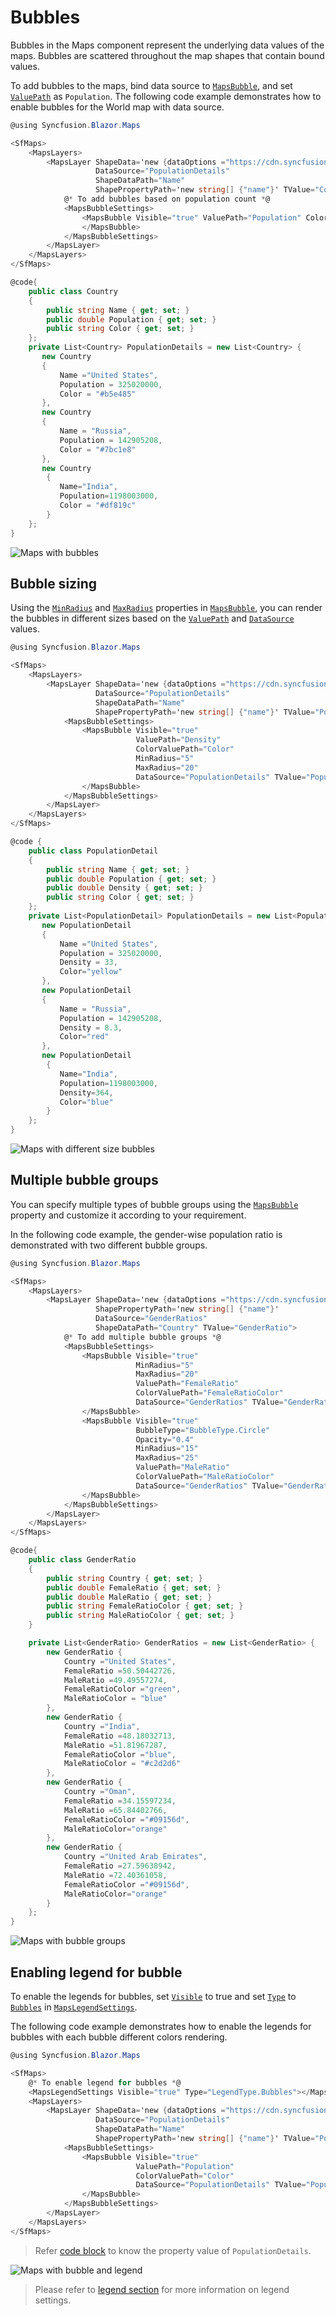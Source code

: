 # Bubbles

Bubbles in the Maps component represent the underlying data values of the maps. Bubbles are scattered throughout the map shapes that contain bound values.

To add bubbles to the maps, bind data source to [`MapsBubble`](https://help.syncfusion.com/cr/aspnetcore-blazor/Syncfusion.Blazor.Maps.MapsBubbleSettings.html), and set [`ValuePath`](https://help.syncfusion.com/cr/blazor/Syncfusion.Blazor.Maps.MapsBubble.html#Syncfusion_Blazor_Maps_MapsBubble_ValuePath) as `Population`. The following code example demonstrates how to enable bubbles for the World map with data source.

```csharp
@using Syncfusion.Blazor.Maps

<SfMaps>
    <MapsLayers>
        <MapsLayer ShapeData='new {dataOptions ="https://cdn.syncfusion.com/maps/map-data/world-map.json"}'
                   DataSource="PopulationDetails"
                   ShapeDataPath="Name"
                   ShapePropertyPath='new string[] {"name"}' TValue="Country">
            @* To add bubbles based on population count *@
            <MapsBubbleSettings>
                <MapsBubble Visible="true" ValuePath="Population" ColorValuePath="Color" DataSource="PopulationDetails" TValue="Country">
                </MapsBubble>
            </MapsBubbleSettings>
        </MapsLayer>
    </MapsLayers>
</SfMaps>

@code{
    public class Country
    {
        public string Name { get; set; }
        public double Population { get; set; }
        public string Color { get; set; }
    };
    private List<Country> PopulationDetails = new List<Country> {
       new Country
       {
           Name ="United States",
           Population = 325020000,
           Color = "#b5e485"
       },
       new Country
       {
           Name = "Russia",
           Population = 142905208,
           Color = "#7bc1e8"
       },
       new Country
        {
           Name="India",
           Population=1198003000,
           Color = "#df819c"
        }
    };
}
```

![Maps with bubbles](./images/Bubble/Bubble.png)

## Bubble sizing

Using the [`MinRadius`](https://help.syncfusion.com/cr/blazor/Syncfusion.Blazor.Maps.MapsBubble.html#Syncfusion_Blazor_Maps_MapsBubble_MinRadius) and [`MaxRadius`](https://help.syncfusion.com/cr/blazor/Syncfusion.Blazor.Maps.MapsBubble.html#Syncfusion_Blazor_Maps_MapsBubble_MaxRadius) properties in [`MapsBubble`](https://help.syncfusion.com/cr/aspnetcore-blazor/Syncfusion.Blazor.Maps.MapsBubble.html), you can render the bubbles in different sizes based on the [`ValuePath`](https://help.syncfusion.com/cr/blazor/Syncfusion.Blazor.Maps.MapsBubble.html#Syncfusion_Blazor_Maps_MapsBubble_ValuePath) and [`DataSource`](https://help.syncfusion.com/cr/blazor/Syncfusion.Blazor.Maps.MapsBubble.html#Syncfusion_Blazor_Maps_MapsBubble_DataSource) values.

```csharp
@using Syncfusion.Blazor.Maps

<SfMaps>
    <MapsLayers>
        <MapsLayer ShapeData='new {dataOptions ="https://cdn.syncfusion.com/maps/map-data/world-map.json"}'
                   DataSource="PopulationDetails"
                   ShapeDataPath="Name"
                   ShapePropertyPath='new string[] {"name"}' TValue="PopulationDetail">
            <MapsBubbleSettings>
                <MapsBubble Visible="true"
                            ValuePath="Density"
                            ColorValuePath="Color"
                            MinRadius="5"
                            MaxRadius="20"
                            DataSource="PopulationDetails" TValue="PopulationDetail">
                </MapsBubble>
            </MapsBubbleSettings>
        </MapsLayer>
    </MapsLayers>
</SfMaps>

@code {
    public class PopulationDetail
    {
        public string Name { get; set; }
        public double Population { get; set; }
        public double Density { get; set; }
        public string Color { get; set; }
    };
    private List<PopulationDetail> PopulationDetails = new List<PopulationDetail> {
       new PopulationDetail
       {
           Name ="United States",
           Population = 325020000,
           Density = 33,
           Color="yellow"
       },
       new PopulationDetail
       {
           Name = "Russia",
           Population = 142905208,
           Density = 8.3,
           Color="red"
       },
       new PopulationDetail
        {
           Name="India",
           Population=1198003000,
           Density=364,
           Color="blue"
        }
    };
}
```

![Maps with different size bubbles](./images/Bubble/population-density.png)

## Multiple bubble groups

You can specify multiple types of bubble groups using the [`MapsBubble`](https://help.syncfusion.com/cr/aspnetcore-blazor/Syncfusion.Blazor.Maps.MapsBubble.html) property and customize it according to your requirement.

In the following code example, the gender-wise population ratio is demonstrated with two different bubble groups.

```csharp
@using Syncfusion.Blazor.Maps

<SfMaps>
    <MapsLayers>
        <MapsLayer ShapeData='new {dataOptions ="https://cdn.syncfusion.com/maps/map-data/world-map.json"}'
                   ShapePropertyPath='new string[] {"name"}'
                   DataSource="GenderRatios"
                   ShapeDataPath="Country" TValue="GenderRatio">
            @* To add multiple bubble groups *@
            <MapsBubbleSettings>
                <MapsBubble Visible="true"
                            MinRadius="5"
                            MaxRadius="20"
                            ValuePath="FemaleRatio"
                            ColorValuePath="FemaleRatioColor"
                            DataSource="GenderRatios" TValue="GenderRatio">
                </MapsBubble>
                <MapsBubble Visible="true"
                            BubbleType="BubbleType.Circle"
                            Opacity="0.4"
                            MinRadius="15"
                            MaxRadius="25"
                            ValuePath="MaleRatio"
                            ColorValuePath="MaleRatioColor"
                            DataSource="GenderRatios" TValue="GenderRatio">
                </MapsBubble>
            </MapsBubbleSettings>
        </MapsLayer>
    </MapsLayers>
</SfMaps>

@code{
    public class GenderRatio
    {
        public string Country { get; set; }
        public double FemaleRatio { get; set; }
        public double MaleRatio { get; set; }
        public string FemaleRatioColor { get; set; }
        public string MaleRatioColor { get; set; }
    }

    private List<GenderRatio> GenderRatios = new List<GenderRatio> {
        new GenderRatio {
            Country ="United States",
            FemaleRatio =50.50442726,
            MaleRatio =49.49557274,
            FemaleRatioColor ="green",
            MaleRatioColor = "blue"
        },
        new GenderRatio {
            Country ="India",
            FemaleRatio =48.18032713,
            MaleRatio =51.81967287,
            FemaleRatioColor ="blue",
            MaleRatioColor = "#c2d2d6"
        },
        new GenderRatio {
            Country ="Oman",
            FemaleRatio =34.15597234,
            MaleRatio =65.84402766,
            FemaleRatioColor ="#09156d",
            MaleRatioColor="orange"
        },
        new GenderRatio {
            Country ="United Arab Emirates",
            FemaleRatio =27.59638942,
            MaleRatio =72.40361058,
            FemaleRatioColor ="#09156d",
            MaleRatioColor="orange"
        }
    };
}
```

![Maps with bubble groups](./images/Bubble/Bubble-group.png)

## Enabling legend for bubble

To enable the legends for bubbles, set [`Visible`](https://help.syncfusion.com/cr/blazor/Syncfusion.Blazor.Maps.MapsBubble.html#Syncfusion_Blazor_Maps_MapsBubble_Visible) to true and set [`Type`](https://help.syncfusion.com/cr/aspnetcore-blazor/Syncfusion.Blazor.Maps.LegendType.html) to [`Bubbles`](https://help.syncfusion.com/cr/aspnetcore-blazor/Syncfusion.Blazor.Maps.LegendType.html) in [`MapsLegendSettings`](https://help.syncfusion.com/cr/aspnetcore-blazor/Syncfusion.Blazor.Maps.MapsLegendSettings.html).

The following code example demonstrates how to enable the legends for bubbles with each bubble different colors rendering.

```csharp
@using Syncfusion.Blazor.Maps

<SfMaps>
    @* To enable legend for bubbles *@
    <MapsLegendSettings Visible="true" Type="LegendType.Bubbles"></MapsLegendSettings>
    <MapsLayers>
        <MapsLayer ShapeData='new {dataOptions ="https://cdn.syncfusion.com/maps/map-data/world-map.json"}'
                   DataSource="PopulationDetails"
                   ShapeDataPath="Name"
                   ShapePropertyPath='new string[] {"name"}' TValue="PopulationDetail">
            <MapsBubbleSettings>
                <MapsBubble Visible="true"
                            ValuePath="Population"
                            ColorValuePath="Color"
                            DataSource="PopulationDetails" TValue="PopulationDetail">
                </MapsBubble>
            </MapsBubbleSettings>
        </MapsLayer>
    </MapsLayers>
</SfMaps>
```

> Refer [code block](#bubble-sizing) to know the property value of `PopulationDetails`.

![Maps with bubble and legend](./images/Bubble/bubblelegend.png)

> Please refer to [legend section](legend) for more information on legend settings.